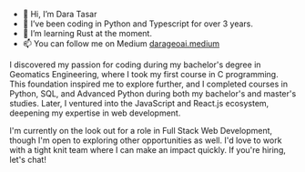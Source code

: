 - 👋 Hi, I’m Dara Tasar
- 👀 I’ve been coding in Python and Typescript for over 3 years.
- 🌱 I’m learning Rust at the moment.
- 📫 You can follow me on Medium <a href="https://darageoai.medium.com/"> darageoai.medium </a>

I discovered my passion for coding during my bachelor's degree in Geomatics Engineering, where I took my first course in C programming. This foundation inspired me to explore further, and I completed courses in Python, SQL, and Advanced Python during both my bachelor's and master's studies. Later, I ventured into the JavaScript and React.js ecosystem, deepening my expertise in web development.

I'm currently on the look out for a role in Full Stack Web Development, though I'm open to exploring other opportunities as well. I'd love to work with a tight knit team where I can make an impact quickly. If you're hiring, let's chat! 
<!---
tasarM/tasarM is a ✨ special ✨ repository because its `README.md` (this file) appears on your GitHub profile.
You can click the Preview link to take a look at your changes.
--->

